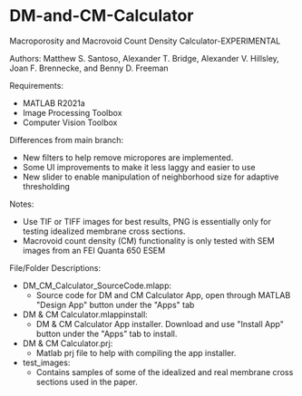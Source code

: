 # DM-and-CM-Calculator
Macroporosity and Macrovoid Count Density Calculator-EXPERIMENTAL

Authors: Matthew S. Santoso, Alexander T. Bridge, Alexander V. Hillsley, Joan F. Brennecke, and Benny D. Freeman

Requirements: 
- MATLAB R2021a
- Image Processing Toolbox
- Computer Vision Toolbox

Differences from main branch:
- New filters to help remove micropores are implemented. 
- Some UI improvements to make it less laggy and easier to use
- New slider to enable manipulation of neighborhood size for adaptive thresholding

Notes:
- Use TIF or TIFF images for best results, PNG is essentially only for testing idealized membrane cross sections.
- Macrovoid count density (CM) functionality is only tested with SEM images from an FEI Quanta 650 ESEM

File/Folder Descriptions:
- DM_CM_Calculator_SourceCode.mlapp:
  - Source code for DM and CM Calculator App, open through MATLAB "Design App" button under the "Apps" tab
- DM & CM Calculator.mlappinstall:
  - DM & CM Calculator App installer. Download and use "Install App" button under the "Apps" tab to install.
- DM & CM Calculator.prj:
  - Matlab prj file to help with compiling the app installer.
- test_images:
  - Contains samples of some of the idealized and real membrane cross sections used in the paper.
